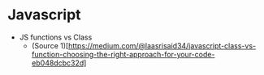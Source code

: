# Javascript

- JS functions vs Class
  - (Source 1)[https://medium.com/@laasrisaid34/javascript-class-vs-function-choosing-the-right-approach-for-your-code-eb048dcbc32d]
